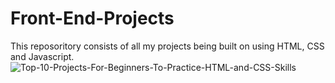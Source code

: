# Front-End-Projects
This reposoritory consists of all my projects being built on using HTML, CSS and Javascript.
![Top-10-Projects-For-Beginners-To-Practice-HTML-and-CSS-Skills](https://user-images.githubusercontent.com/85782825/175781013-319c8923-d5be-4990-9b11-1fe44eb6875a.jpg)
